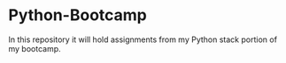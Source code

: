 # Python-Bootcamp

In this repository it will hold assignments from my Python stack portion of my bootcamp. 